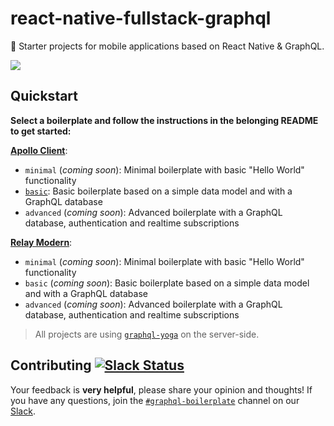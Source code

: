 # react-native-fullstack-graphql

🚀 Starter projects for mobile applications based on React Native & GraphQL.

![](https://imgur.com/qovPW7f.png)

## Quickstart

**Select a boilerplate and follow the instructions in the belonging README to get started:**

[**Apollo Client**](https://www.apollographql.com/client/):

- `minimal` (_coming soon_): Minimal boilerplate with basic "Hello World" functionality
- [`basic`](./apollo-client/basic): Basic boilerplate based on a simple data model and with a GraphQL database
- `advanced` (_coming soon_): Advanced boilerplate with a GraphQL database, authentication and realtime subscriptions

[**Relay Modern**](https://facebook.github.io/relay/):

- `minimal` (_coming soon_): Minimal boilerplate with basic "Hello World" functionality
- `basic` (_coming soon_): Basic boilerplate based on a simple data model and with a GraphQL database
- `advanced` (_coming soon_): Advanced boilerplate with a GraphQL database, authentication and realtime subscriptions

> All projects are using [`graphql-yoga`](https://github.com/graphcool/graphql-yoga/) on the server-side.

## Contributing [![Slack Status](https://slack.graph.cool/badge.svg)](https://slack.graph.cool)

Your feedback is **very helpful**, please share your opinion and thoughts! If you have any questions, join the [`#graphql-boilerplate`](https://graphcool.slack.com/messages/graphql-boilerplate) channel on our [Slack](https://graphcool.slack.com/).
